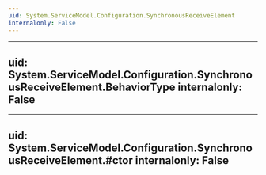 ```yaml
---
uid: System.ServiceModel.Configuration.SynchronousReceiveElement
internalonly: False
---
```


---
uid: System.ServiceModel.Configuration.SynchronousReceiveElement.BehaviorType
internalonly: False
---

---
uid: System.ServiceModel.Configuration.SynchronousReceiveElement.#ctor
internalonly: False
---
